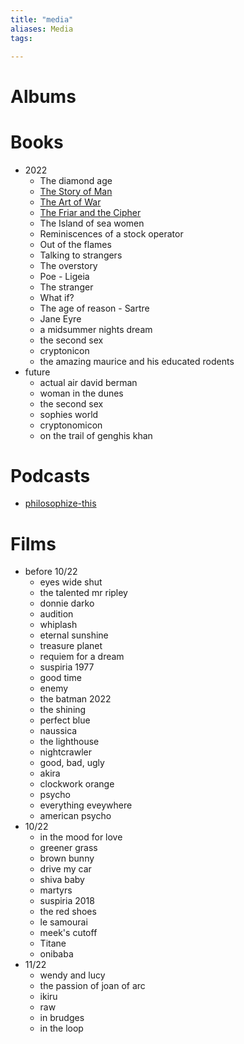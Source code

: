 ```yaml
---
title: "media"
aliases: Media
tags: 

---
```


# Albums

# Books
- 2022
	- The diamond age
	- [The Story of Man](notes/the-story-of-man.md)
	- [The Art of War](notes/the-art-of-war.md)
	- [The Friar and the Cipher](notes/The-Friar-and-the-Cipher)
	- The Island of sea women
	- Reminiscences of a stock operator
	- Out of the flames
	- Talking to strangers
	- The overstory
	- Poe - Ligeia
	- The stranger
	- What if?
	- The age of reason - Sartre
	- Jane Eyre
	- a midsummer nights dream
	- the second sex
	- cryptonicon
	- the amazing maurice and his educated rodents
- future
	- actual air david berman
	- woman in the dunes
	- the second sex
	- sophies world
	- cryptonomicon
	- on the trail of genghis khan

# Podcasts
- [philosophize-this](notes/philosophize-this.md)

# Films
- before 10/22
	- eyes wide shut
	- the talented mr ripley
	- donnie darko
	- audition
	- whiplash
	- eternal sunshine
	- treasure planet
	- requiem for a dream
	- suspiria 1977
	- good time
	- enemy
	- the batman 2022
	- the shining
	- perfect blue
	- naussica
	- the lighthouse
	- nightcrawler
	- good, bad, ugly
	- akira
	- clockwork orange
	- psycho
	- everything eveywhere
	- american psycho
- 10/22
	- in the mood for love
	- greener grass
	- brown bunny
	- drive my car
	- shiva baby
	- martyrs
	- suspiria 2018
	- the red shoes
	- le samourai
	- meek's cutoff
	- Titane
	- onibaba
- 11/22
	- wendy and lucy
	- the passion of joan of arc
	- ikiru
	- raw
	- in brudges
	- in the loop